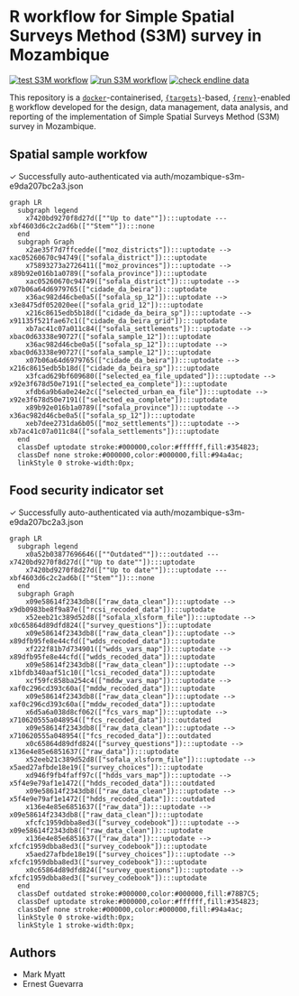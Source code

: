 
<!-- README.md is generated from README.Rmd. Please edit that file -->

# R workflow for Simple Spatial Surveys Method (S3M) survey in Mozambique

<!-- badges: start -->

[![test S3M
workflow](https://github.com/katilingban/mozambique_s3m/actions/workflows/test-s3m-workflow.yaml/badge.svg)](https://github.com/katilingban/mozambique_s3m/actions/workflows/test-s3m-workflow.yaml)
[![run S3M
workflow](https://github.com/katilingban/mozambique_s3m/actions/workflows/run-s3m-workflow.yaml/badge.svg)](https://github.com/katilingban/mozambique_s3m/actions/workflows/run-s3m-workflow.yaml)
[![check endline
data](https://github.com/katilingban/mozambique-s3m/actions/workflows/check-s3m-data.yaml/badge.svg)](https://github.com/katilingban/mozambique-s3m/actions/workflows/check-s3m-data.yaml)
<!-- badges: end -->

This repository is a
[`docker`](https://www.docker.com/get-started)-containerised,
[`{targets}`](https://docs.ropensci.org/targets/)-based,
[`{renv}`](https://rstudio.github.io/renv/articles/renv.html)-enabled
[`R`](https://cran.r-project.org/) workflow developed for the design,
data management, data analysis, and reporting of the implementation of
Simple Spatial Surveys Method (S3M) survey in Mozambique.

## Spatial sample workfow

✓ Successfully auto-authenticated via
auth/mozambique-s3m-e9da207bc2a3.json

``` mermaid
graph LR
  subgraph legend
    x7420bd9270f8d27d([""Up to date""]):::uptodate --- xbf4603d6c2c2ad6b([""Stem""]):::none
  end
  subgraph Graph
    x2ae35f7d7ffcedde(["moz_districts"]):::uptodate --> xac05260670c94749(["sofala_district"]):::uptodate
    x75893273a2726411(["moz_provinces"]):::uptodate --> x89b92e016b1a0789(["sofala_province"]):::uptodate
    xac05260670c94749(["sofala_district"]):::uptodate --> x07b06a64d6979765(["cidade_da_beira"]):::uptodate
    x36ac982d46cbe0a5(["sofala_sp_12"]):::uptodate --> x3e8475df052020ee(["sofala_grid_12"]):::uptodate
    x216c8615edb5b18d(["cidade_da_beira_sp"]):::uptodate --> x91135f521fae67c1(["cidade_da_beira_grid"]):::uptodate
    xb7ac41c07a011c84(["sofala_settlements"]):::uptodate --> xbac0d63338e90727(["sofala_sample_12"]):::uptodate
    x36ac982d46cbe0a5(["sofala_sp_12"]):::uptodate --> xbac0d63338e90727(["sofala_sample_12"]):::uptodate
    x07b06a64d6979765(["cidade_da_beira"]):::uptodate --> x216c8615edb5b18d(["cidade_da_beira_sp"]):::uptodate
    x3fcad629bf609680(["selected_ea_file_updated"]):::uptodate --> x92e3f678d50e7191(["selected_ea_complete"]):::uptodate
    xfdb6a9b6a0e24e2c(["selected_urban_ea_file"]):::uptodate --> x92e3f678d50e7191(["selected_ea_complete"]):::uptodate
    x89b92e016b1a0789(["sofala_province"]):::uptodate --> x36ac982d46cbe0a5(["sofala_sp_12"]):::uptodate
    xeb7dee2731da6b05(["moz_settlements"]):::uptodate --> xb7ac41c07a011c84(["sofala_settlements"]):::uptodate
  end
  classDef uptodate stroke:#000000,color:#ffffff,fill:#354823;
  classDef none stroke:#000000,color:#000000,fill:#94a4ac;
  linkStyle 0 stroke-width:0px;
```

## Food security indicator set

✓ Successfully auto-authenticated via
auth/mozambique-s3m-e9da207bc2a3.json

``` mermaid
graph LR
  subgraph legend
    x0a52b03877696646([""Outdated""]):::outdated --- x7420bd9270f8d27d([""Up to date""]):::uptodate
    x7420bd9270f8d27d([""Up to date""]):::uptodate --- xbf4603d6c2c2ad6b([""Stem""]):::none
  end
  subgraph Graph
    x09e58614f2343db8(["raw_data_clean"]):::uptodate --> x9db0983be8f9a87e(["rcsi_recoded_data"]):::uptodate
    x52eeb21c389d52d8(["sofala_xlsform_file"]):::uptodate --> x0c65864d89dfd824(["survey_questions"]):::uptodate
    x09e58614f2343db8(["raw_data_clean"]):::uptodate --> x89dfb95fe8e44cfd(["wdds_recoded_data"]):::uptodate
    xf222f81b7d734901(["wdds_vars_map"]):::uptodate --> x89dfb95fe8e44cfd(["wdds_recoded_data"]):::uptodate
    x09e58614f2343db8(["raw_data_clean"]):::uptodate --> x1bfdb340aaf51c10(["lcsi_recoded_data"]):::uptodate
    xcf59fc858ba254c4(["mddw_vars_map"]):::uptodate --> xaf0c296cd393c60a(["mddw_recoded_data"]):::uptodate
    x09e58614f2343db8(["raw_data_clean"]):::uptodate --> xaf0c296cd393c60a(["mddw_recoded_data"]):::uptodate
    x6d5a6a038d8cf062(["fcs_vars_map"]):::uptodate --> x710620555a048954(["fcs_recoded_data"]):::outdated
    x09e58614f2343db8(["raw_data_clean"]):::uptodate --> x710620555a048954(["fcs_recoded_data"]):::outdated
    x0c65864d89dfd824(["survey_questions"]):::uptodate --> x136e4e85e6851637(["raw_data"]):::uptodate
    x52eeb21c389d52d8(["sofala_xlsform_file"]):::uptodate --> x5aed27afbde18e19(["survey_choices"]):::uptodate
    xd946f9fb4faff97c(["hdds_vars_map"]):::uptodate --> x5f4e9e79af1e1472(["hdds_recoded_data"]):::outdated
    x09e58614f2343db8(["raw_data_clean"]):::uptodate --> x5f4e9e79af1e1472(["hdds_recoded_data"]):::outdated
    x136e4e85e6851637(["raw_data"]):::uptodate --> x09e58614f2343db8(["raw_data_clean"]):::uptodate
    xfcfc1959dbba8ed3(["survey_codebook"]):::uptodate --> x09e58614f2343db8(["raw_data_clean"]):::uptodate
    x136e4e85e6851637(["raw_data"]):::uptodate --> xfcfc1959dbba8ed3(["survey_codebook"]):::uptodate
    x5aed27afbde18e19(["survey_choices"]):::uptodate --> xfcfc1959dbba8ed3(["survey_codebook"]):::uptodate
    x0c65864d89dfd824(["survey_questions"]):::uptodate --> xfcfc1959dbba8ed3(["survey_codebook"]):::uptodate
  end
  classDef outdated stroke:#000000,color:#000000,fill:#78B7C5;
  classDef uptodate stroke:#000000,color:#ffffff,fill:#354823;
  classDef none stroke:#000000,color:#000000,fill:#94a4ac;
  linkStyle 0 stroke-width:0px;
  linkStyle 1 stroke-width:0px;
```

## Authors

-   Mark Myatt
-   Ernest Guevarra
